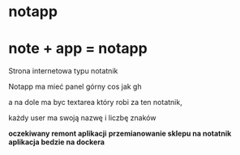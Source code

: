 # notapp
<h1>note + app = notapp</h1>
<p>Strona internetowa typu notatnik</p>
<p>Notapp ma mieć panel górny cos jak gh</p>
<p>a na dole ma byc textarea który robi za ten notatnik,</p>
<p>każdy user ma swoją nazwę i liczbę znaków</p>
<b>oczekiwany remont aplikacji</b>
<b>przemianowanie sklepu na notatnik</b>
<b>aplikacja bedzie na dockera</b>
